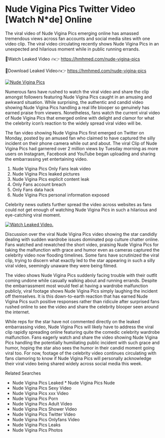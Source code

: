 ﻿# Nude Vigina Pics Twitter Video [Watch N*de] Online

The viral video of ﻿Nude Vigina Pics emerging online has amassed tremendous views across fan accounts and social media sites with one video clip. The viral video circulating recently shows ﻿Nude Vigina Pics in an unexpected and hilarious moment while in public running errands. 

🔴Watch Leaked Video 🔥👉  https://hmhmed.com/nude-vigina-pics 

🔴Download Leaked Video🔥👉  https://hmhmed.com/nude-vigina-pics 

[![Nude Vigina Pics](https://i.imgur.com/dJHk4Zq.gif)](https://hmhmed.com/nude-vigina-pics)

Numerous fans have rushed to watch the viral video and share the clip amongst followers featuring ﻿Nude Vigina Pics caught in an amusing and awkward situation. While surprising, the authentic and candid video showing ﻿Nude Vigina Pics handling a real life blooper so genuinely has earned praise from viewers. Nonetheless, fans watch the current viral video of ﻿Nude Vigina Pics that emerged online with delight and clamor for what the celebrity icon’s reaction to the widely spread viral video will be.

The fan video showing ﻿Nude Vigina Pics first emerged on Twitter on Monday, posted by an amused fan who claimed to have captured the silly incident on their phone camera while out and about. The viral Clip of ﻿Nude Vigina Pics had garnered over 2 million views by Tuesday morning as more users on Instagram, Facebook and YouTube began uploading and sharing the embarrassing yet entertaining video. 

1. ﻿Nude Vigina Pics Only Fans leak video
2. ﻿Nude Vigina Pics leaked pictures
3. ﻿Nude Vigina Pics explicit content leak
4. Only Fans account breach
5. Only Fans data hack
6. ﻿Nude Vigina Pics personal information exposed

Celebrity news outlets further spread the video across websites as fans could not get enough of watching ﻿Nude Vigina Pics in such a hilarious and eye-catching viral moment. 

[![Watch Leaked Video.](https://miro.medium.com/v2/resize:fit:828/format:webp/1*cilzJN44JGOrTw9NJCrNHA.gif "Watch Leaked Video")](https://hmhmed.com/nude-vigina-pics)

Discussion over the viral ﻿Nude Vigina Pics video showing the star candidly dealing with sudden wardrobe issues dominated pop culture chatter online. Fans watched and rewatched the short video, praising ﻿Nude Vigina Pics for taking the malfunction with grace and humor even as cameras captured the celebrity video now flooding timelines. Some fans have scrutinized the viral clip, trying to discern what exactly led to the star appearing in such a silly viral video, seemingly unaware they were being filmed.

The video shows ﻿Nude Vigina Pics suddenly facing trouble with their outfit coming undone while casually walking about and running errands. Despite the embarrassment most would feel at having a wardrobe malfunction publicly, viral footage shows ﻿Nude Vigina Pics simply laughing the incident off themselves. It is this down-to-earth reaction that has earned ﻿Nude Vigina Pics such positive responses rather than ridicule after surprised fans rushed online to see the video and share the celebrity blooper seen around the internet.  

While reps for the star have not commented directly on the leaked embarrassing video, ﻿Nude Vigina Pics will likely have to address the viral clip rapidly spreading online featuring quite the comedic celebrity wardrobe malfunction. Fans eagerly watch and share the video showing ﻿Nude Vigina Pics handling the potentially humiliating public incident with such grace and humor, hoping the star also sees the humor in their candid moment going viral too. For now, footage of the celebrity video continues circulating with fans clamoring to know if ﻿Nude Vigina Pics will personally acknowledge their viral video being shared widely across social media this week.

Related Searches
* ﻿Nude Vigina Pics Leaked
﻿* Nude Vigina Pics Nude
* ﻿Nude Vigina Pics Sexy Video
* ﻿Nude Vigina Pics xxx Video
* ﻿Nude Vigina Pics Porn
* ﻿Nude Vigina Pics Adult Video
* ﻿Nude Vigina Pics Shower Video
* ﻿Nude Vigina Pics Twitter Video
* ﻿Nude Vigina Pics Onlyfans Video
* ﻿Nude Vigina Pics Leaks
* ﻿Nude Vigina Pics Photos